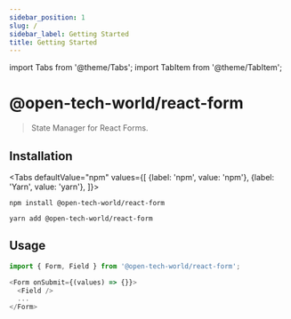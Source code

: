 ```yaml
---
sidebar_position: 1
slug: /
sidebar_label: Getting Started
title: Getting Started
---
```


import Tabs from '@theme/Tabs';
import TabItem from '@theme/TabItem';

# @open-tech-world/react-form

> State Manager for React Forms.

## Installation

<Tabs
defaultValue="npm"
values={[
{label: 'npm', value: 'npm'},
{label: 'Yarn', value: 'yarn'},
]}>
<TabItem value="npm">

```shell
npm install @open-tech-world/react-form
```

</TabItem>
  <TabItem value="yarn">

```shell
yarn add @open-tech-world/react-form
```

  </TabItem>
</Tabs>

## Usage

```ts
import { Form, Field } from '@open-tech-world/react-form';

<Form onSubmit={(values) => {}}>
  <Field />
  ...
</Form>
```
